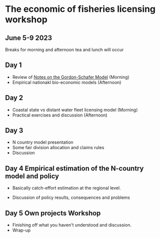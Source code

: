 # The economic of fisheries licensing workshop 
## June 5-9 2023

Breaks for morning and afternoon tea and lunch will occur

## Day 1

- Review of [Notes on the Gordon-Schafer Model]() (Morning)
- Empirical nationakl bio-economic models (Afternoon)

## Day 2

- Coastal state vs distant water fleet licensing model (Morning)
- Practical exercises and discussion (Afternoon)

## Day 3

- N country model presentation
- Some fair division allocation and claims rules
- Discussion

## Day 4 Empirical estimation of the N-country model and policy

- Basically catch-effort estimation at the regional level.

- Discussion of policy results, consequences and problems

## Day 5 Own projects Workshop 

- Finishing off what you haven't understood and discussion.
- Wrap-up
